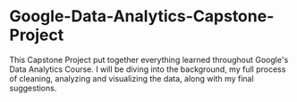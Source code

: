 # Google-Data-Analytics-Capstone-Project

This Capstone Project put together everything learned throughout Google's Data Analytics Course. I will be diving into the background, my full process of cleaning, analyzing and visualizing the data, along with my final suggestions. 
